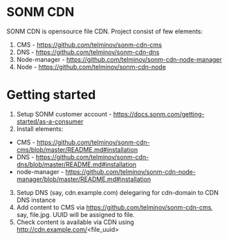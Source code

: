 # SONM CDN
SONM CDN is opensource file CDN.
Project consist of few elements:
 1. CMS - https://github.com/telminov/sonm-cdn-cms
 1. DNS - https://github.com/telminov/sonm-cdn-dns
 1. Node-manager - https://github.com/telminov/sonm-cdn-node-manager
 1. Node - https://github.com/telminov/sonm-cdn-node
 
# Getting started
1. Setup SONM customer account - https://docs.sonm.com/getting-started/as-a-consumer
2. Install elements:
 - CMS - https://github.com/telminov/sonm-cdn-cms/blob/master/README.md#installation
 - DNS - https://github.com/telminov/sonm-cdn-dns/blob/master/README.md#installation
 - node-manager - https://github.com/telminov/sonm-cdn-node-manager/blob/master/README.md#installation
3. Setup DNS (say, cdn.example.com) delegaring for cdn-domain to CDN DNS instance
4. Add content to CMS via https://github.com/telminov/sonm-cdn-cms, say, file.jpg. UUID will be assigned to file.
5. Check content is available via CDN using http://cdn.example.com/<file_uuid>
